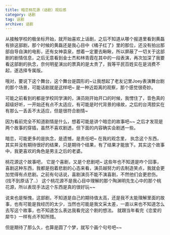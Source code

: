 ```yaml
---
title: 暗恋桃花源（话剧）观后感
category: 话剧
tag: 话剧
archive: 话剧
---
```


从接触学校的极坐标开始，就开始喜欢上话剧，之后不知道从哪个报道里看到黄磊有排这部剧，那个时候的黄磊还是我心目中《橘子红了》里的那位，还没有拍出那部自导自演的电影，还有女神袁泉，想着一定要去瞅瞅，所以屏蔽了一切关于这部剧的剧情信息，之后无意看到金士杰和林青霞在其中的一段表演，再次加深了我要看这部剧的执念，奈何明星演出的票真的是太贵了，我等平民百姓实在是消费不起，遂选择专属版。

哦对，要说下这个舞台，这个舞台是圆形的~让我想起了老友记里Joey表演舞台剧的那个场景，可能话剧就是这样吧~ 是一种近距离的观察，那个感觉很奇妙。

可能之前看到的都是学校同学演的，演员刚开始开口的时候，我愣住了，音色真的超级好听，一开始还有点不太适应，有可能是时代背景的缘故，之后的台湾腔实在有那么一丢丢不太适应，但是很符合剧情~

因为看前完全不知道剧情是什么，想着可能是讲个暗恋的故事吧~~
之后才发现是两个故事的穿插，虽然不喜欢剧透，但下面的内容确实会剧透一些。

暗恋，可能更多的是执念，是遗憾，是责任吧~
在我的观念里， 执念这个东西，其实并没有期待很好的结果，只是期待个结果，有了结果才能放下。其实这个故事中，我更喜欢的角色是男主之后的老婆。

桃花源这个故事吧， 它是个喜剧，又是个悲剧吧~
这些年也不知道是咋个回事，喜剧这种东西，我都是抱着悲剧的心态来看，演员越努力的去制造笑点，我就会更加觉得有点悲剧。之前有句话说，喜剧演员不能不演喜剧，不然他们会更悲伤。(找不到原话了..）
这个桃花源不是我心目中理解的那个陶渊明先生心中的那个桃花源，所以表现手法这个东西是真的很好玩~~

说来也是惭愧，这部剧，不知道是自己的期待值太高，还是我不太能理解里面的故事，也有可能是我经历的太少，当然也可能是我文采太差，一直以来也不知道怎么去写这个故事，也不知道怎么表达我看完这个剧的想法。 就跟当年看完《恋爱的犀牛》一样有点不知所措。

但是期待了那么久，也算是圆了个梦，就写个画个句号吧~~





